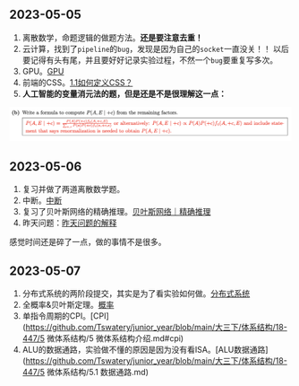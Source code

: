 ## 2023-05-05

1. 离散数学，命题逻辑的做题方法。**还是要注意去重！**
2. 云计算，找到了`pipeline`的`bug`，发现是因为自己的`socket`一直没关！！ 以后要记得有头有尾，并且要好好记录实验过程，不然一个`bug`要重复写多次。
3. GPU。[GPU](https://github.com/Tswatery/junior_year/blob/main/大三下/操作系统/GPU.md)
4. 前端的CSS。[1.1如何定义CSS？](https://github.com/Tswatery/frontend/blob/main/learninglog/CSS.md#1如何定义css)
5. **人工智能的变量消元法的题，但是还是不是很理解这一点：**

![image-20230505233648463](./img/README/image-20230505233648463.png)

## 2023-05-06

1. 复习并做了两道离散数学题。
2. 中断。[中断](https://github.com/Tswatery/junior_year/blob/main/%E5%A4%A7%E4%B8%89%E4%B8%8B/%E6%93%8D%E4%BD%9C%E7%B3%BB%E7%BB%9F/%E4%B8%AD%E6%96%AD.md)
3. 复习了贝叶斯网络的精确推理。[贝叶斯网络｜精确推理](https://github.com/Tswatery/junior_year/blob/main/%E5%A4%A7%E4%B8%89%E4%B8%8B/%E4%BA%BA%E5%B7%A5%E6%99%BA%E8%83%BD/BN/%E8%B4%9D%E5%8F%B6%E6%96%AF%E7%BD%91%E7%BB%9C%20%EF%BD%9C%20%E6%8E%A8%E7%90%86.md)
4. 昨天问题：[昨天问题的解释](https://github.com/Tswatery/junior_year/blob/main/%E5%A4%A7%E4%B8%89%E4%B8%8B/%E4%BA%BA%E5%B7%A5%E6%99%BA%E8%83%BD/BN/%E8%B4%9D%E5%8F%B6%E6%96%AF%E7%BD%91%E7%BB%9C%20%EF%BD%9C%20%E6%8E%A8%E7%90%86.md#%E5%AF%B9%E4%BA%8E%E6%98%A8%E5%A4%A9%E9%97%AE%E9%A2%98%E7%9A%84%E8%A7%A3%E9%87%8A)

感觉时间还是碎了一点，做的事情不是很多。

## 2023-05-07

1. 分布式系统的两阶段提交，其实是为了看实验如何做。[分布式系统](https://github.com/Tswatery/junior_year/blob/main/大三下/distribute-system/分布式系统.md)
2. 全概率&贝叶斯定理。[概率](https://github.com/Tswatery/junior_year/blob/main/大三下/人工智能/概率/条件概率.md)
3. 单指令周期的CPI。[CPI](https://github.com/Tswatery/junior_year/blob/main/大三下/体系结构/18-447/5 微体系结构/5 微体系结构介绍.md#cpi)
4. ALU的数据通路，实验做不懂的原因是因为没有看ISA。[ALU数据通路](https://github.com/Tswatery/junior_year/blob/main/大三下/体系结构/18-447/5 微体系结构/5.1 数据通路.md)